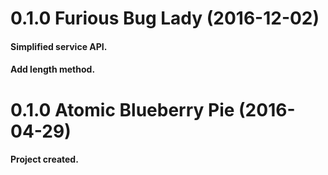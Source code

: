 <a name="1.0.0"></a>
# 0.1.0 Furious Bug Lady (2016-12-02)
#### Simplified service API.
#### Add length method.

<a name="0.1.0"></a>
# 0.1.0 Atomic Blueberry Pie (2016-04-29)
#### Project created.
